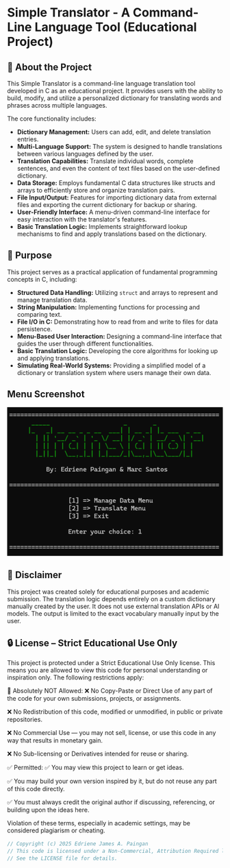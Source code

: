 # Simple Translator - A Command-Line Language Tool (Educational Project)

## 🧠 About the Project

This Simple Translator is a command-line language translation tool developed in C as an educational project. It provides users with the ability to build, modify, and utilize a personalized dictionary for translating words and phrases across multiple languages.

The core functionality includes:

* **Dictionary Management:** Users can add, edit, and delete translation entries.
* **Multi-Language Support:** The system is designed to handle translations between various languages defined by the user.
* **Translation Capabilities:** Translate individual words, complete sentences, and even the content of text files based on the user-defined dictionary.
* **Data Storage:** Employs fundamental C data structures like structs and arrays to efficiently store and organize translation pairs.
* **File Input/Output:** Features for importing dictionary data from external files and exporting the current dictionary for backup or sharing.
* **User-Friendly Interface:** A menu-driven command-line interface for easy interaction with the translator's features.
* **Basic Translation Logic:** Implements straightforward lookup mechanisms to find and apply translations based on the dictionary.

## 🎯 Purpose

This project serves as a practical application of fundamental programming concepts in C, including:

* **Structured Data Handling:** Utilizing `struct` and arrays to represent and manage translation data.
* **String Manipulation:** Implementing functions for processing and comparing text.
* **File I/O in C:** Demonstrating how to read from and write to files for data persistence.
* **Menu-Based User Interaction:** Designing a command-line interface that guides the user through different functionalities.
* **Basic Translation Logic:** Developing the core algorithms for looking up and applying translations.
* **Simulating Real-World Systems:** Providing a simplified model of a dictionary or translation system where users manage their own data.

## Menu Screenshot
![Menu Screenshot](translator_pic.png)

## 📌 Disclaimer
This project was created solely for educational purposes and academic submission. The translation logic depends entirely on a custom dictionary manually created by the user. It does not use external translation APIs or AI models. The output is limited to the exact vocabulary manually input by the user.

 ## 🔒 License – Strict Educational Use Only
This project is protected under a Strict Educational Use Only license. This means you are allowed to view this code for personal understanding or inspiration only. The following restrictions apply:

🚫 Absolutely NOT Allowed:
❌ No Copy-Paste or Direct Use of any part of the code for your own submissions, projects, or assignments.

❌ No Redistribution of this code, modified or unmodified, in public or private repositories.

❌ No Commercial Use — you may not sell, license, or use this code in any way that results in monetary gain.

❌ No Sub-licensing or Derivatives intended for reuse or sharing.

✅ Permitted:
✅ You may view this project to learn or get ideas.

✅ You may build your own version inspired by it, but do not reuse any part of this code directly.

✅ You must always credit the original author if discussing, referencing, or building upon the ideas here.

Violation of these terms, especially in academic settings, may be considered plagiarism or cheating.
```c
// Copyright (c) 2025 Edriene James A. Paingan
// This code is licensed under a Non-Commercial, Attribution Required license.
// See the LICENSE file for details.
